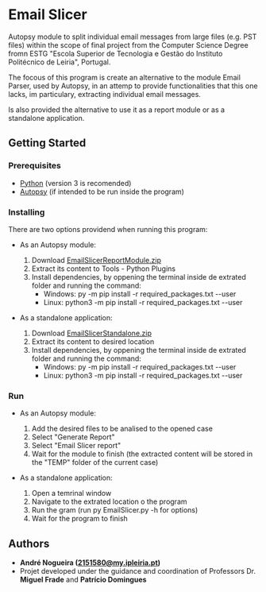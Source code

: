 # Email Slicer

Autopsy module to split individual email messages from large files (e.g. PST files) within the scope of final project from the Computer Science 
Degree fromn ESTG "Escola Superior de Tecnologia e Gestão do Instituto Politécnico de Leiria", Portugal.

The focous of this program is create an alternative to the module Email Parser, used by Autopsy, in an attemp to provide functionalities that this one lacks, im particulary, extracting individual email messages.

Is also provided the alternative to use it as a report module or as a standalone application.


## Getting Started

### Prerequisites

* [Python](https://www.python.org/) (version 3 is recomended)
* [Autopsy](https://www.autopsy.com/) (if intended to be run inside the program) 

### Installing

There are two options providend when running this program:

* As an Autopsy module:
    1. Download [EmailSlicerReportModule.zip](https://github.com/labcif/EmailSlicer/releases/download/v0.1/EmailSlicerReportModule.zip) 
    2. Extract its content to Tools - Python Plugins 
    3. Install dependencies, by oppening the terminal inside de extrated folder and running the command: 
        * Windows: py -m pip install -r required_packages.txt --user
        * Linux: python3 -m pip install -r required_packages.txt --user
    
    
* As a standalone application:
    1. Download [EmailSlicerStandalone.zip](https://github.com/labcif/EmailSlicer/releases/download/v0.1/EmailSlicerStandalone.zip)
    2. Extract its content to desired location
    3. Install dependencies, by oppening the terminal inside de extrated folder and running the command: 
        * Windows: py -m pip install -r required_packages.txt --user
        * Linux: python3 -m pip install -r required_packages.txt --user

### Run

* As an Autopsy module:
    1. Add the desired files to be analised to the opened case 
    2. Select "Generate Report"
    3. Select "Email Slicer report"
    5. Wait for the module to finish (the extracted content will be stored in the "TEMP" folder of the current case)
        
* As a standalone application:
    1. Open a temrinal window
    2. Navigate to the extrated location o the program
    3. Run the gram (run py EmailSlicer.py -h for options)
    4. Wait for the program to finish

## Authors

* **André Nogueira (2151580@my.ipleiria.pt)**
* Projet developed under the guidance and coordination of Professors Dr. **Miguel Frade** and **Patrício Domingues** 